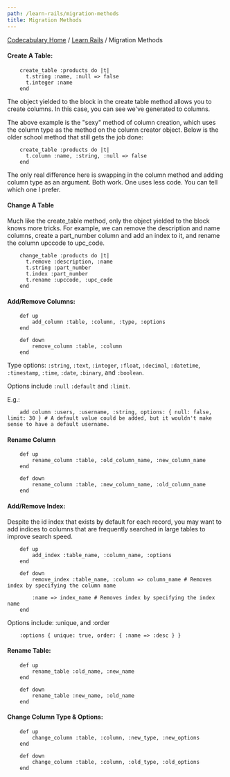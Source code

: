 ```yaml
---
path: /learn-rails/migration-methods
title: Migration Methods
---
```

[Codecabulary Home](/) / [Learn Rails](/learn-rails) / Migration Methods

<!-- ---title: Migration Methods -->

#### Create A Table:

		create_table :products do |t|
		  t.string :name, :null => false
		  t.integer :name
		end
		
The object yielded to the block in the create table method allows you to create columns. In this case, you can see we've generated to columns. 

The above example is the "sexy" method of column creation, which uses the column type as the method on the column creator object. Below is the older school method that still gets the job done:

		create_table :products do |t|
		  t.column :name, :string, :null => false
		end

The only real difference here is swapping in the column method and adding column type as an argument. Both work. One uses less code. You can tell which one I prefer. 

#### Change A Table

Much like the create_table method, only the object yielded to the block knows more tricks. For example, we can remove the description and name columns, create a part_number column and add an index to it, and rename the column upccode to upc_code.

		change_table :products do |t|
		  t.remove :description, :name
		  t.string :part_number
		  t.index :part_number
		  t.rename :upccode, :upc_code
		end


#### Add/Remove Columns:

		def up
			add_column :table, :column, :type, :options
		end
		
		def down
			remove_column :table, :column
		end
		
Type options: `:string`, `:text`, `:integer`, `:float`, `:decimal`, `:datetime`, `:timestamp`, `:time`, `:date`, `:binary`, and `:boolean`.

Options include `:null` `:default` and `:limit`.

E.g.:

		add column :users, :username, :string, options: { null: false, limit: 30 } # A default value could be added, but it wouldn't make sense to have a default username.
		
#### Rename Column

		def up
			rename_column :table, :old_column_name, :new_column_name
		end
		
		def down
			rename_column :table, :new_column_name, :old_column_name
		end
		
#### Add/Remove Index:

Despite the id index that exists by default for each record, you may want to add indices to columns that are frequently searched in large tables to improve search speed. 

		def up
			add_index :table_name, :column_name, :options
		end
		
		def down
			remove_index :table_name, :column => column_name # Removes index by specifying the column name
			
			:name => index_name # Removes index by specifying the index name
		end
			
Options include: :unique, and :order

		:options { unique: true, order: { :name => :desc } }
		
#### Rename Table:

		def up
			rename_table :old_name, :new_name
		end
		
		def down
			rename_table :new_name, :old_name
		end

#### Change Column Type & Options:

		def up
			change_column :table, :column, :new_type, :new_options
		end
		
		def down
			change_column :table, :column, :old_type, :old_options
		end
		


